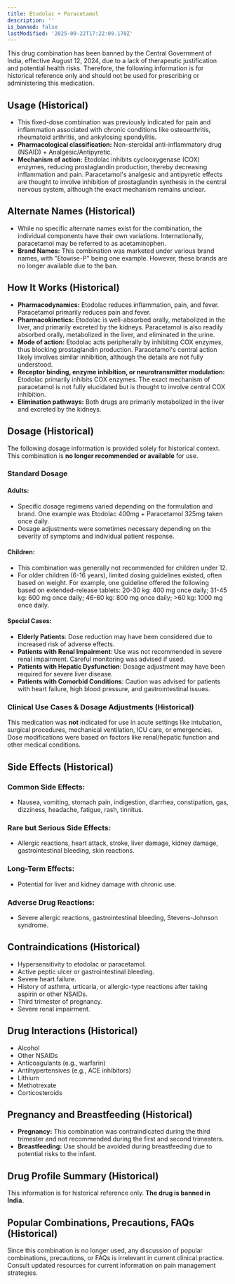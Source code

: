 ```yaml
---
title: Etodolac + Paracetamol
description: ''
is_banned: false
lastModified: '2025-09-22T17:22:09.178Z'
---
```

This drug combination has been banned by the Central Government of India, effective August 12, 2024, due to a lack of therapeutic justification and potential health risks. Therefore, the following information is for historical reference only and should not be used for prescribing or administering this medication.

## **Usage** (Historical)
- This fixed-dose combination was previously indicated for pain and inflammation associated with chronic conditions like osteoarthritis, rheumatoid arthritis, and ankylosing spondylitis.  
- **Pharmacological classification:** Non-steroidal anti-inflammatory drug (NSAID) + Analgesic/Antipyretic.
- **Mechanism of action:** Etodolac inhibits cyclooxygenase (COX) enzymes, reducing prostaglandin production, thereby decreasing inflammation and pain. Paracetamol's analgesic and antipyretic effects are thought to involve inhibition of prostaglandin synthesis in the central nervous system, although the exact mechanism remains unclear.


## **Alternate Names** (Historical)
-  While no specific alternate names exist for the combination, the individual components have their own variations. Internationally, paracetamol may be referred to as acetaminophen.
- **Brand Names:** This combination was marketed under various brand names, with "Etowise-P" being one example. However, these brands are no longer available due to the ban.


## **How It Works** (Historical)
- **Pharmacodynamics:** Etodolac reduces inflammation, pain, and fever. Paracetamol primarily reduces pain and fever.
- **Pharmacokinetics:** Etodolac is well-absorbed orally, metabolized in the liver, and primarily excreted by the kidneys. Paracetamol is also readily absorbed orally, metabolized in the liver, and eliminated in the urine.
- **Mode of action:**  Etodolac acts peripherally by inhibiting COX enzymes, thus blocking prostaglandin production. Paracetamol's central action likely involves similar inhibition, although the details are not fully understood. 
- **Receptor binding, enzyme inhibition, or neurotransmitter modulation:** Etodolac primarily inhibits COX enzymes. The exact mechanism of paracetamol is not fully elucidated but is thought to involve central COX inhibition.
- **Elimination pathways:** Both drugs are primarily metabolized in the liver and excreted by the kidneys.


## **Dosage** (Historical)

The following dosage information is provided solely for historical context. This combination is **no longer recommended or available** for use.

### **Standard Dosage**

#### Adults:
- Specific dosage regimens varied depending on the formulation and brand. One example was Etodolac 400mg + Paracetamol 325mg taken once daily. 
- Dosage adjustments were sometimes necessary depending on the severity of symptoms and individual patient response.

#### Children:
- This combination was generally not recommended for children under 12.
- For older children (6-16 years), limited dosing guidelines existed, often based on weight. For example, one guideline offered the following based on extended-release tablets: 20-30 kg: 400 mg once daily; 31-45 kg: 600 mg once daily; 46-60 kg: 800 mg once daily; >60 kg: 1000 mg once daily.

#### Special Cases:
- **Elderly Patients**: Dose reduction may have been considered due to increased risk of adverse effects.
- **Patients with Renal Impairment**: Use was not recommended in severe renal impairment. Careful monitoring was advised if used.
- **Patients with Hepatic Dysfunction**: Dosage adjustment may have been required for severe liver disease.
- **Patients with Comorbid Conditions**: Caution was advised for patients with heart failure, high blood pressure, and gastrointestinal issues.


### Clinical Use Cases & Dosage Adjustments (Historical)
This medication was **not** indicated for use in acute settings like intubation, surgical procedures, mechanical ventilation, ICU care, or emergencies. Dose modifications were based on factors like renal/hepatic function and other medical conditions.


## **Side Effects** (Historical)

### Common Side Effects:
- Nausea, vomiting, stomach pain, indigestion, diarrhea, constipation, gas, dizziness, headache, fatigue, rash, tinnitus.

### Rare but Serious Side Effects:
-  Allergic reactions, heart attack, stroke, liver damage, kidney damage, gastrointestinal bleeding, skin reactions.

### Long-Term Effects:
-  Potential for liver and kidney damage with chronic use.

### Adverse Drug Reactions:
-  Severe allergic reactions, gastrointestinal bleeding, Stevens-Johnson syndrome.



## Contraindications (Historical)
- Hypersensitivity to etodolac or paracetamol.
- Active peptic ulcer or gastrointestinal bleeding.
- Severe heart failure.
- History of asthma, urticaria, or allergic-type reactions after taking aspirin or other NSAIDs.
- Third trimester of pregnancy.
- Severe renal impairment.


## Drug Interactions (Historical)
- Alcohol
- Other NSAIDs
- Anticoagulants (e.g., warfarin)
- Antihypertensives (e.g., ACE inhibitors)
- Lithium
- Methotrexate
- Corticosteroids



## Pregnancy and Breastfeeding (Historical)
- **Pregnancy:** This combination was contraindicated during the third trimester and not recommended during the first and second trimesters.
- **Breastfeeding:** Use should be avoided during breastfeeding due to potential risks to the infant.


## Drug Profile Summary (Historical)

This information is for historical reference only.  **The drug is banned in India.**


## Popular Combinations, Precautions, FAQs (Historical)
Since this combination is no longer used, any discussion of popular combinations, precautions, or FAQs is irrelevant in current clinical practice.  Consult updated resources for current information on pain management strategies.

